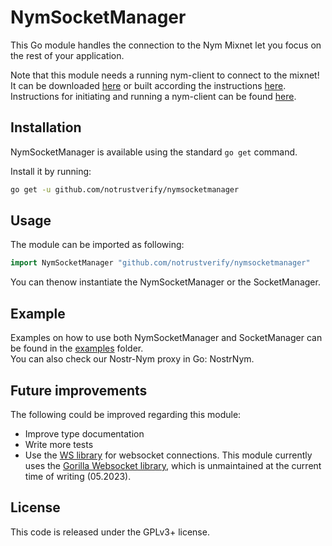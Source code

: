 # NymSocketManager

This Go module handles the connection to the Nym Mixnet let you focus on the rest of your application.

Note that this module needs a running nym-client to connect to the mixnet! It can be downloaded [here](https://nymtech.net/download-nym-components/) or built according the instructions [here](https://nymtech.net/docs/binaries/building-nym.html). Instructions for initiating and running a nym-client can be found [here](https://nymtech.net/docs/clients/websocket-client.html).

## Installation

NymSocketManager is available using the standard `go get` command.

Install it by running:
```bash
go get -u github.com/notrustverify/nymsocketmanager
```

## Usage

The module can be imported as following:

```go
import NymSocketManager "github.com/notrustverify/nymsocketmanager"
```

You can thenow instantiate the NymSocketManager or the SocketManager.

## Example

Examples on how to use both NymSocketManager and SocketManager can be found in the [examples](https://github.com/notrustverify/nymsocketmanager) folder.   
You can also check our Nostr-Nym proxy in Go: NostrNym.

## Future improvements

The following could be improved regarding this module:

* Improve type documentation
* Write more tests
* Use the [WS library](https://pkg.go.dev/github.com/gobwas/ws) for websocket connections. This module currently uses the [Gorilla Websocket library](https://pkg.go.dev/github.com/gorilla/websocket), which is unmaintained at the current time of writing (05.2023).

## License

This code is released under the GPLv3+ license.